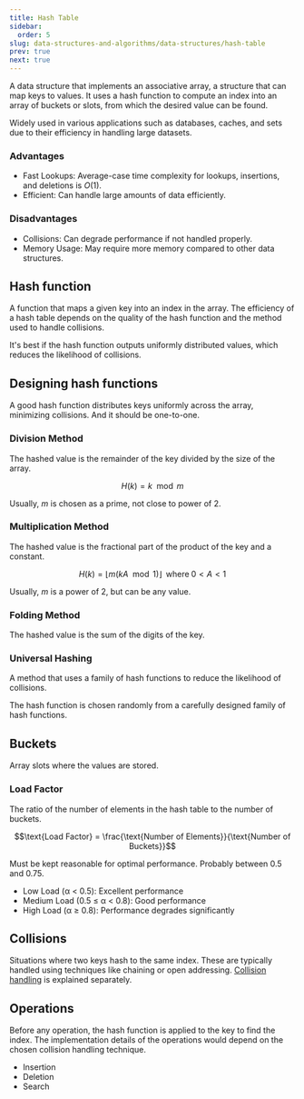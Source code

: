 ```yaml
---
title: Hash Table
sidebar:
  order: 5
slug: data-structures-and-algorithms/data-structures/hash-table
prev: true
next: true
---
```


A data structure that implements an associative array, a structure that can map
keys to values. It uses a hash function to compute an index into an array of
buckets or slots, from which the desired value can be found.

Widely used in various applications such as databases, caches, and sets due to
their efficiency in handling large datasets.

### Advantages

- Fast Lookups: Average-case time complexity for lookups, insertions, and
  deletions is $O(1)$.
- Efficient: Can handle large amounts of data efficiently.

### Disadvantages

- Collisions: Can degrade performance if not handled properly.
- Memory Usage: May require more memory compared to other data structures.

## Hash function

A function that maps a given key into an index in the array. The efficiency
of a hash table depends on the quality of the hash function and the method used
to handle collisions.

It's best if the hash function outputs uniformly distributed values, which reduces the likelihood of collisions.

## Designing hash functions

A good hash function distributes keys uniformly across the array, minimizing collisions. And it should be one-to-one.

### Division Method

The hashed value is the remainder of the key divided by the size of the array.

```math
H(k) = k \mod m
```

Usually, $m$ is chosen as a prime, not close to power of 2.

### Multiplication Method

The hashed value is the fractional part of the product of the key and a constant.

```math
H(k) = \lfloor m(kA \mod 1) \rfloor\;\; \text{where}\; 0\lt A \lt 1
```

Usually, $m$ is a power of 2, but can be any value.

### Folding Method

The hashed value is the sum of the digits of the key.

### Universal Hashing

A method that uses a family of hash functions to reduce the likelihood of
collisions.

The hash function is chosen randomly from a carefully designed family of hash functions.

## Buckets

Array slots where the values are stored.

### Load Factor

The ratio of the number of elements in the hash table to the number of buckets.

```math
\text{Load Factor} = \frac{\text{Number of Elements}}{\text{Number of Buckets}}
```

Must be kept reasonable for optimal performance. Probably between 0.5 and 0.75.

- Low Load (α < 0.5): Excellent performance
- Medium Load (0.5 ≤ α < 0.8): Good performance
- High Load (α ≥ 0.8): Performance degrades significantly

## Collisions

Situations where two keys hash to the same index. These are typically handled
using techniques like chaining or open addressing. [Collision handling](/data-structures-and-algorithms/algorithms/collision-handling/) is  explained separately.

## Operations

Before any operation, the hash function is applied to the key to find the index. The implementation details of the operations would depend on the chosen collision handling technique.

- Insertion
- Deletion
- Search
